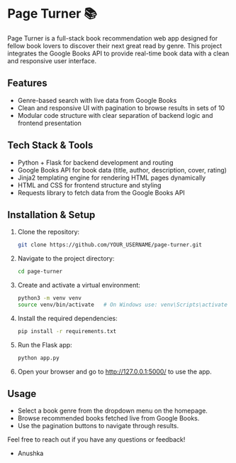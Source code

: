 # Page Turner 📚

Page Turner is a full-stack book recommendation web app designed for fellow book lovers to discover their next great read by genre. This project integrates the Google Books API to provide real-time book data with a clean and responsive user interface.

## Features

- Genre-based search with live data from Google Books  
- Clean and responsive UI with pagination to browse results in sets of 10  
- Modular code structure with clear separation of backend logic and frontend presentation  

## Tech Stack & Tools

- Python + Flask for backend development and routing  
- Google Books API for book data (title, author, description, cover, rating)  
- Jinja2 templating engine for rendering HTML pages dynamically  
- HTML and CSS for frontend structure and styling  
- Requests library to fetch data from the Google Books API  

## Installation & Setup

1. Clone the repository:  
   ```bash
   git clone https://github.com/YOUR_USERNAME/page-turner.git
2. Navigate to the project directory:
   ```bash
   cd page-turner
3. Create and activate a virtual environment:
   ```bash
   python3 -m venv venv
   source venv/bin/activate   # On Windows use: venv\Scripts\activate
4. Install the required dependencies:
   ```bash
   pip install -r requirements.txt
5. Run the Flask app:
   ```bash
   python app.py
6. Open your browser and go to http://127.0.0.1:5000/ to use the app.

## Usage
- Select a book genre from the dropdown menu on the homepage.
- Browse recommended books fetched live from Google Books.
- Use the pagination buttons to navigate through results.

Feel free to reach out if you have any questions or feedback!
- Anushka

